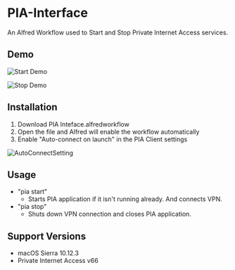 # PIA-Interface
An Alfred Workflow used to Start and Stop Private Internet Access services.

## Demo

![Start Demo](https://giant.gfycat.com/DeepCalculatingIaerismetalmark.gif)

![Stop Demo](https://giant.gfycat.com/ChiefOffensiveIberianemeraldlizard.gif)

## Installation
1. Download PIA Inteface.alfredworkflow
2. Open the file and Alfred will enable the workflow automatically
3. Enable "Auto-connect on launch" in the PIA Client settings

![AutoConnectSetting](http://i.imgur.com/DQFWpza.png)

## Usage
- "pia start"
  - Starts PIA application if it isn't running already. And connects VPN.
- "pia stop"
  - Shuts down VPN connection and closes PIA application.

## Support Versions
- macOS Sierra 10.12.3
- Private Internet Access v66
